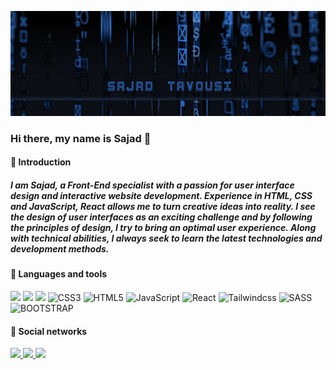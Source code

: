 ![banner](./b4.png)

### Hi there, my name is Sajad 🚀

#### 👋 Introduction

##### I am Sajad, a Front-End specialist with a passion for user interface design and interactive website development. Experience in HTML, CSS and JavaScript, React allows me to turn creative ideas into reality. I see the design of user interfaces as an exciting challenge and by following the principles of design, I try to bring an optimal user experience. Along with technical abilities, I always seek to learn the latest technologies and development methods.

#### 🚀 Languages and tools
<p>
   <img src="https://img.shields.io/badge/git%20-ef391a.svg?&style=for-the-badge&logo=git&logoColor=white"/>
  <img src="https://img.shields.io/badge/github%20-black.svg?&style=for-the-badge&logo=github&logoColor=%FFF"/>
  <img src="https://img.shields.io/badge/figma%20-%23323330.svg?&style=for-the-badge&logo=figma&logoColor=%FFF"/>
  <img alt="CSS3" src="https://img.shields.io/badge/css3%20-%231572B6.svg?&style=for-the-badge&logo=css3&logoColor=white"/>
  <img alt="HTML5" src="https://img.shields.io/badge/html5%20-%23E34F26.svg?&style=for-the-badge&logo=html5&logoColor=white"/>
  <img alt="JavaScript" src="https://img.shields.io/badge/javascript%20-%23F7DF1E.svg?&style=for-the-badge&logo=javascript&logoColor=white"/>
  <img alt="React" src="https://img.shields.io/badge/react%20-%2320232a.svg?&style=for-the-badge&logo=react&logoColor=%2361DAFB"/> 
  <img alt="Tailwindcss" src="https://img.shields.io/badge/TAILWINDCSS%20-%23007ACC.svg?&style=for-the-badge&logo=tailwindcss&logoColor=white"/>
  <img alt="SASS" src="https://img.shields.io/badge/SASS%20-hotpink.svg?&style=for-the-badge&logo=SASS&logoColor=white"/>
  <img alt="BOOTSTRAP" src="https://img.shields.io/badge/BOOTSTRAP%20-%2343853D.svg?&style=for-the-badge&logo=bootstrap&logoColor=white"/>
</p>

#### 🌠 Social networks

<a href="https://www.linkedin.com/in/sajad-tavousi/">
    <img src="https://img.shields.io/badge/-Linkedin-purple?style=flat-square&logo=linkedin&logoColor=white">
</a>
<a href="https://sajad.tavoosi75@gmail.com">
    <img src="https://img.shields.io/badge/-Email-white?style=flat-square&logo=gmail&logoColor=f02e65">
</a>
</a>
<a href="https://t.me/sajadt75">
    <img src="https://img.shields.io/badge/Telegram-brown?style=flat-square&logo=telegram">
</a>
